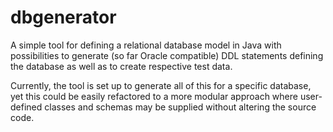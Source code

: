 # dbgenerator

A simple tool for defining a relational database model in Java with possibilities to generate (so far Oracle compatible) DDL statements defining the database as well as to create respective test data.

Currently, the tool is set up to generate all of this for a specific database, yet this could be easily refactored to a more modular approach where user-defined classes and schemas may be supplied without altering the source code.